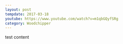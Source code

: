 ```yaml
---
layout: post
tempdate: 2017-03-18
youtube: https://www.youtube.com/watch?v=m1qbGQyfSRg
category: Woodchipper
---
```

test content